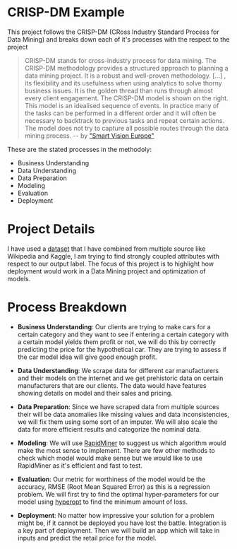 # CRISP-DM Example

This project follows the CRISP-DM (CRoss Industry Standard Process for Data Mining) and breaks down each of it's processes with the respect to the project

> CRISP-DM stands for cross-industry process for data mining. The CRISP-DM methodology provides a structured approach to planning a data mining project. It is a robust and well-proven methodology. [...] , its flexibility and its usefulness when using analytics to solve thorny business issues. It is the golden thread than runs through almost every client engagement. The CRISP-DM model is shown on the right.
> This model is an idealised sequence of events. In practice many of the tasks can be performed in a different order and it will often be necessary to backtrack to previous tasks and repeat certain actions. The model does not try to capture all possible routes through the data mining process.
> -- by ["Smart Vision Europe"](https://www.sv-europe.com/crisp-dm-methodology/)

These are the stated processes in the methodoly:

- Business Understanding
- Data Understanding
- Data Preparation
- Modeling
- Evaluation
- Deployment

# Project Details

I have used a [dataset](https://raw.githubusercontent.com/S-Mann/hyperparameter_optimization/master/dataset/dataset.csv) that I have combined from multiple source like Wikipedia and Kaggle, I am trying to find strongly coupled attributes with respect to our output label. The focus of this project is to highlight how deployment would work in a Data Mining project and optimization of models.

# Process Breakdown

- **Business Understanding**:
  Our clients are trying to make cars for a certain category and they want to see if entering a certain category with a certain model yields them profit or not, we will do this by correctly predicting the price for the hypothetical car. They are trying to assess if the car model idea will give good enough profit.

- **Data Understanding**:
  We scrape data for different car manufacturers and their models on the internet and we get prehistoric data on certain manufacturers that are our clients. The data would have features showing details on model and their sales and pricing.

- **Data Preparation**:
  Since we have scraped data from multiple sources their will be data anomalies like missing values and data inconsistencies, we will fix them using some sort of an imputer. We will also scale the data for more efficient results and categorize the nominal data.

- **Modeling**:
  We will use [RapidMiner](https://rapidminer.com/) to suggest us which algorithm would make the most sense to implement. There are few other methods to check which model would make sense but we would like to use RapidMiner as it's efficient and fast to test.

- **Evaluation**:
  Our metric for worthiness of the model would be the accuracy, RMSE (Root Mean Squared Error) as this is a regression problem. We will first try to find the optimal hyper-parameters for our model using [hyperopt](http://hyperopt.github.io/hyperopt/) to find the minimum amount of loss.

- **Deployment**:
  No matter how impressive your solution for a problem might be, if it cannot be deployed you have lost the battle. Integration is a key part of deployment. Then we will build an app which will take in inputs and predict the retail price for the model.
